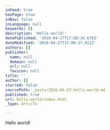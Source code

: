 ```yaml
---
inFeed: true
hasPage: true
inNav: false
inLanguage: null
keywords: []
description: 'Hello world!'
datePublished: '2016-04-27T17:08:34.676Z'
dateModified: '2016-04-27T17:08:27.011Z'
authors: []
publisher:
  name: null
  domain: null
  url: null
  favicon: null
title: ''
author: []
starred: false
sourcePath: _posts/2016-04-27-hello-world.md
published: true
url: hello-world/index.html
_type: Article

---
```

Hello world!